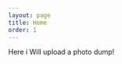 ```yaml
---
layout: page
title: Home
order: 1
---
```


<p class="message">
  Here i Will upload a photo dump!
</p>